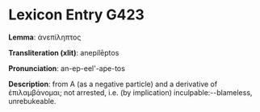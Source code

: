 # Lexicon Entry G423

**Lemma**: ἀνεπίληπτος

**Transliteration (xlit)**: anepílēptos

**Pronunciation**: an-ep-eel'-ape-tos

**Description**:
from Α (as a negative particle) and a derivative of ἐπιλαμβάνομαι; not arrested, i.e. (by implication) inculpable:--blameless, unrebukeable.
